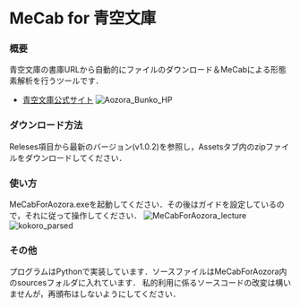 # MeCab for 青空文庫
### 概要
青空文庫の書庫URLから自動的にファイルのダウンロード＆MeCabによる形態素解析を行うツールです．
* [青空文庫公式サイト](https://www.aozora.gr.jp/)
![Aozora_Bunko_HP](https://github.com/M-k31t0/MeCabForAozora/assets/88925433/1f3fcb36-1d1d-406e-8046-346bbaf83478)
  
### ダウンロード方法
Releses項目から最新のバージョン(v1.0.2)を参照し，Assetsタブ内のzipファイルをダウンロードしてください．

### 使い方
MeCabForAozora.exeを起動してください．その後はガイドを設定しているので，それに従って操作してください．
![MeCabForAozora_lecture](https://github.com/M-k31t0/MeCabForAozora/assets/88925433/e0fa6d04-2f9a-4758-9905-2a161257798c)
![kokoro_parsed](https://github.com/M-k31t0/MeCabForAozora/assets/88925433/11b68462-a868-4015-9a9b-d04484446eb4)

### その他
プログラムはPythonで実装しています．ソースファイルはMeCabForAozora内のsourcesフォルダに入れています．
私的利用に係るソースコードの改変は構いませんが，再頒布はしないようにしてください．
